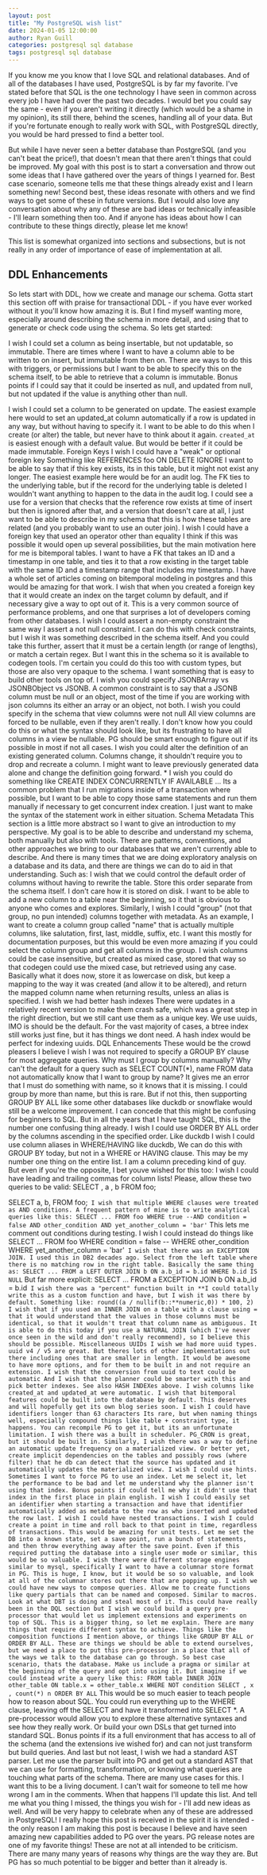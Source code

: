 ```yaml
---
layout: post
title: "My PostgreSQL wish list"
date: 2024-01-05 12:00:00
author: Ryan Guill
categories: postgresql sql database
tags: postgresql sql database
---
```


If you know me you know that I love SQL and relational databases. And of all of the databases I have used, PostgreSQL is by far my favorite. I've stated before that SQL is the one technology I have seen in common across every job I have had over the past two decades. I would bet you could say the same - even if you aren't writing it directly (which would be a shame in my opinion), its still there, behind the scenes, handling all of your data. But if you're fortunate enough to really work with SQL, with PostgreSQL directly, you would be hard pressed to find a better tool.

But while I have never seen a better database than PostgreSQL (and you can't beat the price!), that doesn't mean that there aren't things that could be improved. My goal with this post is to start a conversation and throw out some ideas that I have gathered over the years of things I yearned for. Best case scenario, someone tells me that these things already exist and I learn something new! Second best, these ideas resonate with others and we find ways to get some of these in future versions. But I would also love any conversation about why any of these are bad ideas or technically infeasible - I'll learn something then too. And if anyone has ideas about how I can contribute to these things directly, please let me know!

This list is somewhat organized into sections and subsections, but is not really in any order of importance of ease of implementation at all.

<!-- break -->

## DDL Enhancements
So lets start with DDL, how we create and manage our schema. Gotta start this section off with praise for transactional DDL - if you have ever worked without it you'll know how amazing it is. But I find myself wanting more, especially around describing the schema in more detail, and using that to generate or check code using the schema. So lets get started:

I wish I could set a column as being insertable, but not updatable, so immutable.
  There are times where I want to have a column able to be written to on insert, but immutable from then on. There are ways to do this with triggers, or permissions but I want to be able to specify this on the schema itself, to be able to retrieve that a column is immutable.
  Bonus points if I could say that it could be inserted as null, and updated from null, but not updated if the value is anything other than null.

I wish I could set a column to be generated on update.
  The easiest example here would to set an updated_at column automatically if a row is updated in any way, but without having to specify it. I want to be able to do this when I create (or alter) the table, but never have to think about it again. `created_at` is easiest enough with a default value. But would be better if it could be made immutable.
Foreign Keys
I wish I could have a "weak" or optional foreign key
Something like REFERENCES foo ON DELETE IGNORE
I want to be able to say that if this key exists, its in this table, but it might not exist any longer.
The easiest example here would be for an audit log. The FK ties to the underlying table, but if the record for the underlying table is deleted I wouldn't want anything to happen to the data in the audit log.
I could see a use for a version that checks that the reference row exists at time of insert but then is ignored after that, and a version that doesn't care at all, I just want to be able to describe in my schema that this is how these tables are related (and you probably want to use an outer join).
I wish I could have a foreign key that used an operator other than equality
I think if this was possible it would open up several possibilities, but the main motivation here for me is bitemporal tables. I want to have a FK that takes an ID and a timestamp in one table, and ties it to that a row existing in the target table with the same ID and a timestamp range that includes my timestamp. I have a whole set of articles coming on bitemporal modeling in postgres and this would be amazing for that work.
I wish that when you created a foreign key that it would create an index on the target column by default, and if necessary give a way to opt out of it.
This is a very common source of performance problems, and one that surprises a lot of developers coming from other databases.
I wish I could assert a non-empty constraint the same way I assert a not null constraint.
I can do this with check constraints, but I wish it was something described in the schema itself. And you could take this further, assert that it must be a certain length (or range of lengths), or match a certain regex. But I want this in the schema so it is available to codegen tools.
I'm certain you could do this too with custom types, but those are also very opaque to the schema. I want something that is easy to build other tools on top of.
I wish you could specify JSONBArray vs JSONBObject vs JSONB.
A common constraint is to say that a JSONB column must be null or an object, most of the time if you are working with json columns its either an array or an object, not both.
I wish you could specify in the schema that view columns were not null
All view columns are forced to be nullable, even if they aren't really. I don't know how you could do this or what the syntax should look like, but its frustrating to have all columns in a view be nullable. PG should be smart enough to figure out if its possible in most if not all cases.
I wish you could alter the definition of an existing generated column.
Columns change, it shouldn't require you to drop and recreate a column. I might want to leave previously generated data alone and change the definition going forward. *
I wish you could do something like CREATE INDEX CONCURRENTLY IF AVAILABLE ...
Its a common problem that I run migrations inside of a transaction where possible, but I want to be able to copy those same statements and run them manually if necessary to get concurrent index creation. I just want to make the syntax of the statement work in either situation.
Schema Metadata
This section is a little more abstract so I want to give an introduction to my perspective. My goal is to be able to describe and understand my schema, both manually but also with tools. There are patterns, conventions, and other approaches we bring to our databases that we aren't currently able to describe. And there is many times that we are doing exploratory analysis on a database and its data, and there are things we can do to aid in that understanding. Such as:
I wish that we could control the default order of columns without having to rewrite the table.
Store this order separate from the schema itself. I don't care how it is stored on disk. I want to be able to add a new column to a table near the beginning, so it that is obvious to anyone who comes and explores.
Similarly, I wish I could "group" (not that group, no pun intended) columns together with metadata.
As an example, I want to create a column group called "name" that is actually multiple columns, like salutation, first, last, middle, suffix, etc.
I want this mostly for documentation purposes, but this would be even more amazing if you could select the column group and get all columns in the group.
I wish columns could be case insensitive, but created as mixed case, stored that way so that codegen could use the mixed case, but retrieved using any case.
Basically what it does now, store it as lowercase on disk, but keep a mapping to the way it was created (and allow it to be altered), and return the mapped column name when returning results, unless an alias is specified.
I wish we had better hash indexes
There were updates in a relatively recent version to make them crash safe, which was a great step in the right direction, but we still cant use them as a unique key. We use uuids, IMO is should be the default. For the vast majority of cases, a btree index still works just fine, but it has things we dont need. A hash index would be perfect for indexing uuids.
DQL Enhancements
These would be the crowd pleasers I believe
I wish I was not required to specify a GROUP BY clause for most aggregate queries.
Why must I group by columns manually? Why can't the default for a query such as SELECT COUNT(*), name FROM data not automatically know that I want to group by name? It gives me an error that I must do something with name, so it knows that it is missing. I could group by more than name, but this is rare.
But if not this, then supporting GROUP BY ALL like some other databases like duckdb or snowflake would still be a welcome improvement.
I can concede that this might be confusing for beginners to SQL. But in all the years that I have taught SQL, this is the number one confusing thing already.
I wish I could use ORDER BY ALL
order by the columns ascending in the specified order. Like duckdb
I wish I could use column aliases in WHERE/HAVING
like duckdb, We can do this with GROUP BY today, but not in a WHERE or HAVING clause.
This may be my number one thing on the entire list. I am a column preceding kind of guy. But even if you're the opposite, I bet youve wished for this too:
I wish I could have leading and trailing commas for column lists!
Please, allow these two queries to be valid:
SELECT
  , a
  , b
FROM foo;
 
SELECT
  a,
  b,
FROM foo;```
I wish that multiple WHERE clauses were treated as AND conditions.
A frequent pattern of mine is to write analytical queries like this:
SELECT
 ...
FROM foo
WHERE true
--AND condition = false
AND other_condition
AND yet_another_column = 'bar'```
This lets me comment out conditions during testing. I wish I could instead do things like
SELECT
 ...
FROM foo
WHERE condition = false
-- WHERE other_condition
WHERE yet_another_column = 'bar'```
I wish that there was an EXCEPTION JOIN.
I used this in DB2 decades ago. Select from the left table where there is no matching row in the right table. Basically the same thing as:
SELECT
...
FROM a
LEFT OUTER
  JOIN b
  ON a.b_id = b.id
WHERE b.id IS NULL```
But far more explicit:
SELECT
...
FROM a
EXCEPTION
  JOIN b
  ON a.b_id = b.id```
I wish there was a "percent" function built in
**I could totally write this as a custom function and have, but I wish it was there by default. Something like: round((a / nullif(b::**numeric,0)) * 100, 2)
I wish that if you used an INNER JOIN on a table with a clause using = that it would understand that the values in those columns must be identical, so that it wouldn't treat that column name as ambiguous.
It is able to do this today if you use a NATURAL JOIN (which I've never once seen in the wild and don't really recommend), so I believe this should be possible.
Miscellaneous
UUIDs
I wish we had more uuid types.
uuid v4 / v5 are great. But theres lots of other implementations out there including ones that are smaller in length. It would be awesome to have more options, and for them to be built in and not require an extension.
I wish that the conversion from uuid to text could be automatic
And I wish that the planner could be smarter with this and pick better indexes.
See also HASH INDEXes above.
I wish columns like created_at and updated_at were automatic.
I wish that bitemporal features could be built into the database by default.
This deserves and will hopefully get its own blog series soon.
I wish I could have identifiers longer than 63 characters
Its rare, but when naming things well, especially compound things like table + constraint type, it happens. You can recompile PG to get it, but its an unfortunate limitation.
I wish there was a built in scheduler. PG_CRON is great, but it should be built in.
Similarly, I wish there was a way to define an automatic update frequency on a materialized view.
Or better yet, create implicit dependencies on the tables and possibly rows (where filter) that he db can detect that the source has updated and it automatically updates the materialized view.
I wish I could use hints.
Sometimes I want to force PG to use an index. Let me select it, let the performance to be bad and let me understand why the planner isn't using that index. Bonus points if could tell me why it didn't use that index in the first place in plain english.
I wish I could easily set an identifier when starting a transaction and have that identifier automatically added as metadata to the row as who inserted and updated the row last.
I wish I could have nested transactions.
I wish I could create a point in time and roll back to that point in time, regardless of transactions.
This would be amazing for unit tests. Let me set the DB into a known state, set a save point, run a bunch of statements, and then throw everything away after the save point.
Even if this required putting the database into a single user mode or similar, this would be so valuable.
I wish there were different storage engines similar to mysql, specifically I want to have a columnar store format in PG.
This is huge, I know, but it would be so so valuable, and look at all of the columnar stores out there that are popping up.
I wish we could have new ways to compose queries.
Allow me to create functions like query partials that can be named and composed. Similar to macros. Look at what DBT is doing and steal most of it.
This could have really been in the DQL section but I wish we could build a query pre-processor that would let us implement extensions and experiments on top of SQL.
This is a bigger thing, so let me explain. There are many things that require different syntax to achieve. Things like the composition functions I mention above, or things like GROUP BY ALL or ORDER BY ALL. These are things we should be able to extend ourselves, but we need a place to put this pre-processor in a place that all of the ways we talk to the database can go through. So best case scenario, thats the database. Make us include a pragma or similar at the beginning of the query and opt into using it. But imagine if we could instead write a query like this:
FROM table
INNER
  JOIN other_table
  ON table.x = other_table.x
WHERE
  NOT condition
SELECT
  , x
  , count(*) n
ORDER BY ALL```
This would be so much easier to teach people how to reason about SQL. You could run everything up to the WHERE clause, leaving off the SELECT and have it transformed into SELECT *. A pre-processor would allow you to explore these alternative syntaxes and see how they really work. Or build your own DSLs that get turned into standard SQL.
Bonus points if its a full environment that has access to all of the schema (and the extensions ive wished for) and can not just transform but build queries.
And last but not least, I wish we had a standard AST parser.
Let me use the parser built into PG and get out a standard AST that we can use for formatting, transformation, or knowing what queries are touching what parts of the schema. There are many use cases for this.
I want this to be a living document. I can't wait for someone to tell me how wrong I am in the comments. When that happens I'll update this list. And tell me what you thing I missed, the things you wish for - I'll add new ideas as well. And will be very happy to celebrate when any of these are addressed in PostgreSQL! I really hope this post is received in the spirit it is intended - the only reason I am making this post is because I believe and have seen amazing new capabilities added to PG over the years. PG release notes are one of my favorite things! These are not at all intended to be criticism. There are many many years of reasons why things are the way they are. But PG has so much potential to be bigger and better than it already is.
